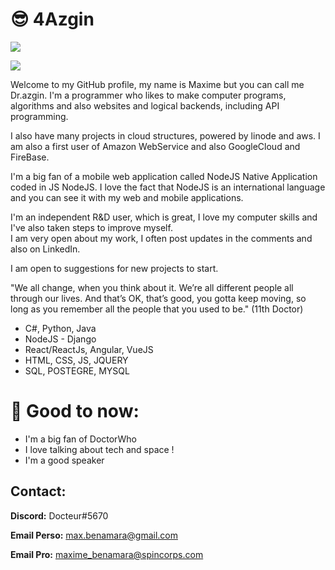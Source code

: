 # 😎 4Azgin
<img src="https://media.giphy.com/media/4A1ySuQE9tfFIv2bEY/giphy.gif">

<a href="https://www.codewars.com/users/DoctorWhoFR/"><img src="https://www.codewars.com/users/DoctorWhoFR/badges/large"></a>

Welcome to my GitHub profile, my name is Maxime but you can call me Dr.azgin. 
I'm a programmer who likes to make computer programs, algorithms and also websites and logical backends, including API programming.

I also have many projects in cloud structures, powered by linode and aws.
I am also a first user of Amazon WebService and also GoogleCloud and FireBase.

I'm a big fan of a mobile web application called NodeJS Native Application coded in JS NodeJS. 
I love the fact that NodeJS is an international language and you can see it with my web and mobile applications.

I'm an independent R&D user, which is great, I love my computer skills and I've also taken steps to improve myself.          
I am very open about my work, I often post updates in the comments and also on LinkedIn.         

I am open to suggestions for new projects to start.     

"We all change, when you think about it. We’re all different people all through our lives. And that’s OK, that’s good, you gotta keep moving, so long as you remember all the people that you used to be." (11th Doctor)

  - C#, Python, Java
  - NodeJS - Django
  - React/ReactJs, Angular, VueJS
  - HTML, CSS, JS, JQUERY
  - SQL, POSTEGRE, MYSQL 

# 🥰 Good to now:

  - I'm a big fan of DoctorWho
  - I love talking about tech and space !
  - I'm a good speaker 

## Contact: 

**Discord:** Docteur#5670

**Email Perso:** max.benamara@gmail.com

**Email Pro:** maxime_benamara@spincorps.com

